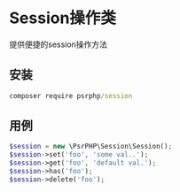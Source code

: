 # Session操作类

提供便捷的session操作方法

## 安装

``` cmd
composer require psrphp/session
```

## 用例

``` php
$session = new \PsrPHP\Session\Session();
$session->set('foo', 'some val..');
$session->get('foo', 'default val.');
$session->has('foo');
$session->delete('foo');
```
